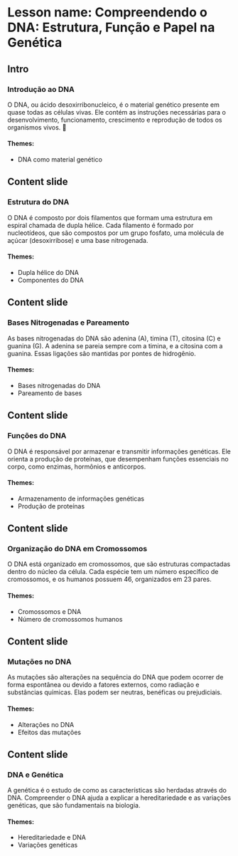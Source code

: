 # Lesson name: Compreendendo o DNA: Estrutura, Função e Papel na Genética

## Intro

### Introdução ao DNA

O DNA, ou ácido desoxirribonucleico, é o material genético presente em quase todas as células vivas. Ele contém as instruções necessárias para o desenvolvimento, funcionamento, crescimento e reprodução de todos os organismos vivos. 🌱

#### **Themes:**
- DNA como material genético

## Content slide

### Estrutura do DNA

O DNA é composto por dois filamentos que formam uma estrutura em espiral chamada de dupla hélice. Cada filamento é formado por nucleotídeos, que são compostos por um grupo fosfato, uma molécula de açúcar (desoxirribose) e uma base nitrogenada.

#### **Themes:**
- Dupla hélice do DNA
- Componentes do DNA

## Content slide

### Bases Nitrogenadas e Pareamento

As bases nitrogenadas do DNA são adenina (A), timina (T), citosina (C) e guanina (G). A adenina se pareia sempre com a timina, e a citosina com a guanina. Essas ligações são mantidas por pontes de hidrogênio.

#### **Themes:**
- Bases nitrogenadas do DNA
- Pareamento de bases

## Content slide

### Funções do DNA

O DNA é responsável por armazenar e transmitir informações genéticas. Ele orienta a produção de proteínas, que desempenham funções essenciais no corpo, como enzimas, hormônios e anticorpos.

#### **Themes:**
- Armazenamento de informações genéticas
- Produção de proteínas

## Content slide

### Organização do DNA em Cromossomos

O DNA está organizado em cromossomos, que são estruturas compactadas dentro do núcleo da célula. Cada espécie tem um número específico de cromossomos, e os humanos possuem 46, organizados em 23 pares.

#### **Themes:**
- Cromossomos e DNA
- Número de cromossomos humanos

## Content slide

### Mutações no DNA

As mutações são alterações na sequência do DNA que podem ocorrer de forma espontânea ou devido a fatores externos, como radiação e substâncias químicas. Elas podem ser neutras, benéficas ou prejudiciais.

#### **Themes:**
- Alterações no DNA
- Efeitos das mutações

## Content slide

### DNA e Genética

A genética é o estudo de como as características são herdadas através do DNA. Compreender o DNA ajuda a explicar a hereditariedade e as variações genéticas, que são fundamentais na biologia.

#### **Themes:**
- Hereditariedade e DNA
- Variações genéticas
